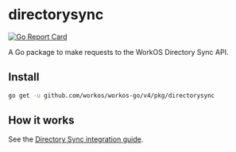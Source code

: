 # directorysync

[![Go Report Card](https://img.shields.io/badge/dev-reference-007d9c?logo=go&logoColor=white&style=flat)](https://pkg.go.dev/github.com/workos/workos-go/v4/pkg/directorysync)

A Go package to make requests to the WorkOS Directory Sync API.

## Install

```sh
go get -u github.com/workos/workos-go/v4/pkg/directorysync
```

## How it works

See the [Directory Sync integration guide](https://workos.com/docs/directory-sync/guide).
